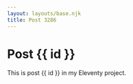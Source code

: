 ```yaml
---
layout: layouts/base.njk
title: Post 3286
---
```


# Post {{ id }}

This is post {{ id }} in my Eleventy project.
